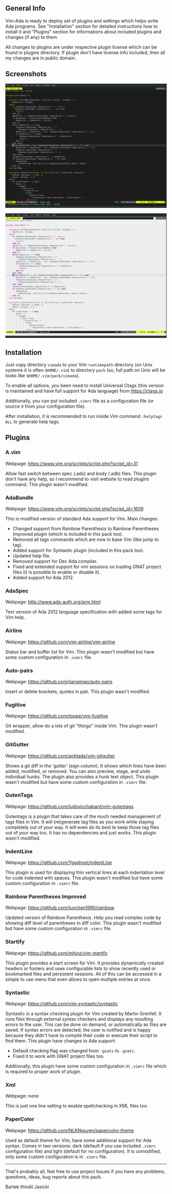 ## General Info

Vim-Ada is ready to deploy set of plugins and settings which helps write Ada
programs. See "Installation" section for detailed instructions how to install
it and "Plugins" section for informations about included plugins and changes
(if any) to them.

All changes to plugins are under respective plugin license which can be found
in plugins directory. If plugin don't have license info included, then all my
changes are in public domain.

## Screenshots

![Dark background](screens/dark.png)

![Light background](screens/light.png)

## Installation

Just copy directory `vimada` to your Vim `runtimepath` directory (on Unix
systems it is often `$HOME/.vim`) to directory `pack` (so, full path on Unix
will be looks like `$HOME/.vim/pack/vimada`).

To enable all options, you been need to install Universal Ctags (this version
is maintained and have full support for Ada language) from https://ctags.io

Additionally, you can put included `.vimrc` file as a configuration file (or
source it from your configuration file).

After installation, it is recommended to run inside Vim command `:helptags
ALL` to generate help tags.

## Plugins

### A.vim

Webpage: https://www.vim.org/scripts/script.php?script_id=31

Allow fast switch between spec (.ads) and body (.adb) files. This plugin don't
have any help, so I recommend to visit website to read plugins command. This
plugin wasn't modified.

### AdaBundle

Webpage: https://www.vim.org/scripts/script.php?script_id=1609

This is modified version of standard Ada support for Vim. Main changes:

- Changed support from Rainbow Parenthesis to Rainbow Parentheses Improved
  plugin (which is included in this pack too).
- Removed all tags commands which are now in base Vim (like jump to tag).
- Added support for Syntastic plugin (included in this pack too).
- Updated help file.
- Removed support for Dec Ada compiler.
- Fixed and extended support for vim sessions on loading GNAT project files
  (it is possible to enable or disable it).
- Added support for Ada 2012.

### AdaSpec

Webpage: http://www.ada-auth.org/arm.html

Text version of Ada 2012 language specification with added some tags for
Vim help.

### Airline

Webpage: https://github.com/vim-airline/vim-airline

Status bar and buffer list for Vim. This plugin wasn't modified but have some
custom configuration in `.vimrc` file.

### Auto-pairs

Webpage: https://github.com/jiangmiao/auto-pairs

Insert or delete brackets, quotes in pair. This plugin wasn't modified.

### Fugitive

Webpage: https://github.com/tpope/vim-fugitive

Git wrapper, allow do a lots of git "things" inside Vim. This plugin wasn't
modified.

### GitGutter

Webpage: https://github.com/airblade/vim-gitgutter

Shows a git diff in the 'gutter' (sign column). It shows which lines have been
added, modified, or removed. You can also preview, stage, and undo individual
hunks. The plugin also provides a hunk text object. This plugin wasn't
modified but have some custom configuration in `.vimrc` file.

### GutenTags

Webpage: https://github.com/ludovicchabant/vim-gutentags

Gutentags is a plugin that takes care of the much needed management of tags
files in Vim. It will (re)generate tag files as you work while staying
completely out of your way. It will even do its best to keep those tag files
out of your way too. It has no dependencies and just works. This plugin wasn't
modified.

### IndentLine

Webpage: https://github.com/Yggdroot/indentLine

This plugin is used for displaying thin vertical lines at each indentation
level for code indented with spaces. This plugin wasn't modified but have some
custom configuration in `.vimrc` file.

### Rainbow Parentheses Improved

Webpage: https://github.com/luochen1990/rainbow

Updated version of Rainbow Parenthesis. Help you read complex code by showing
diff level of parentheses in diff color. This plugin wasn't modified but have
some custom configuration in `.vimrc` file.

### Startify

Webpage: https://github.com/mhinz/vim-startify

This plugin provides a start screen for Vim. It provides dynamically created
headers or footers and uses configurable lists to show recently used or
bookmarked files and persistent sessions. All of this can be accessed in a
simple to use menu that even allows to open multiple entries at once.

### Syntastic

Webpage: https://github.com/vim-syntastic/syntastic

Syntastic is a syntax checking plugin for Vim created by Martin Grenfell. It
runs files through external syntax checkers and displays any resulting errors
to the user. This can be done on demand, or automatically as files are saved.
If syntax errors are detected, the user is notified and is happy because they
didn't have to compile their code or execute their script to find them. This
plugin have changes to Ada support:

- Default checking flag was changed from `-gnats` to `-gnatc`.
- Fixed it to work with GNAT project files too.

Additionally, this plugin have some custom configuration in `.vimrc` file
which is required to proper work of plugin.

### Xml

Webpage: none

This is just one line setting to enable spellchecking in XML files too.

### PaperColor

Webpage: https://github.com/NLKNguyen/papercolor-theme

Used as default theme for Vim, have some additional support for Ada syntax.
Comes in two versions: dark (default if you use included `.vimrc`
configuration file) and light (default for no configuration). It is unmodified,
only some custom configuration is in `.vimrc` file.

-------

That's probably all, feel free to use project Issues if you have any
problems, questions, ideas, bug reports about this pack.

Bartek thindil Jasicki
